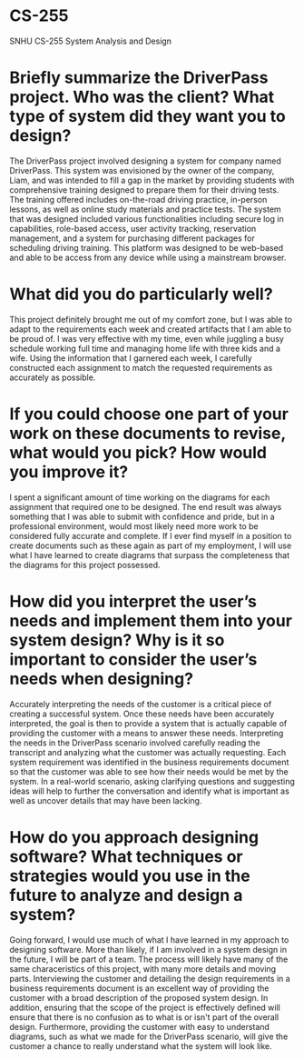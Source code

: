 # CS-255
SNHU CS-255 System Analysis and Design

# Briefly summarize the DriverPass project. Who was the client? What type of system did they want you to design?
The DriverPass project involved designing a system for company named DriverPass. This system was envisioned by the owner of the company, Liam, and was intended to fill a gap in the market by providing students with comprehensive training designed to prepare them for their driving tests. The training offered includes on-the-road driving practice, in-person lessons, as well as online study materials and practice tests. The system that was designed included various functionalities including secure log in capabilities, role-based access, user activity tracking, reservation management, and a system for purchasing different packages for scheduling driving training. This platform was designed to be web-based and able to be access from any device while using a mainstream browser.

# What did you do particularly well?
This project definitely brought me out of my comfort zone, but I was able to adapt to the requirements each week and created artifacts that I am able to be proud of. I was very effective with my time, even while juggling a busy schedule working full time and managing home life with three kids and a wife. Using the information that I garnered each week, I carefully constructed each assignment to match the requested requirements as accurately as possible.

# If you could choose one part of your work on these documents to revise, what would you pick? How would you improve it?
I spent a significant amount of time working on the diagrams for each assignment that required one to be designed. The end result was always something that I was able to submit with confidence and pride, but in a professional environment, would most likely need more work to be considered fully accurate and complete. If I ever find myself in a position to create documents such as these again as part of my employment, I will use what I have learned to create diagrams that surpass the completeness that the diagrams for this project possessed. 

# How did you interpret the user’s needs and implement them into your system design? Why is it so important to consider the user’s needs when designing?
Accurately interpreting the needs of the customer is a critical piece of creating a successful system. Once these needs have been accurately interpreted, the goal is then to provide a system that is actually capable of providing the customer with a means to answer these needs. Interpreting the needs in the DriverPass scenario involved carefully reading the transcript and analyzing what the customer was actually requesting. Each system requirement was identified in the business requirements document so that the customer was able to see how their needs would be met by the system. In a real-world scenario, asking clarifying questions and suggesting ideas will help to further the conversation and identify what is important as well as uncover details that may have been lacking.

# How do you approach designing software? What techniques or strategies would you use in the future to analyze and design a system?
Going forward, I would use much of what I have learned in my approach to designing software. More than likely, if I am involved in a system design in the future, I will be part of a team. The process will likely have many of the same characeristics of this project, with many more details and moving parts. Interviewing the customer and detailing the design requirements in a business requirements document is an excellent way of providing the customer with a broad description of the proposed system design. In addition, ensuring that the scope of the project is effectively defined will ensure that there is no confusion as to what is or isn't part of the overall design. Furthermore, providing the customer with easy to understand diagrams, such as what we made for the DriverPass scenario, will give the customer a chance to really understand what the system will look like.
